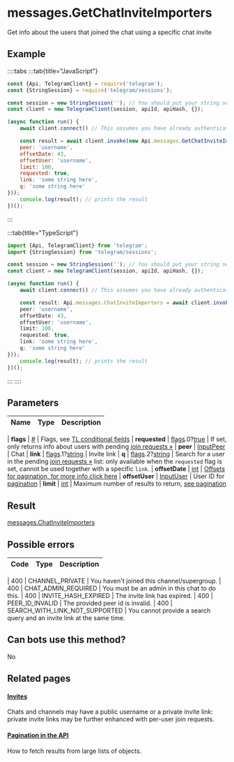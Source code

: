 # messages.GetChatInviteImporters

Get info about the users that joined the chat using a specific chat invite



## Example

::::tabs
:::tab{title="JavaScript"}
```js
const {Api, TelegramClient} = require('telegram');
const {StringSession} = require('telegram/sessions');

const session = new StringSession(''); // You should put your string session here
const client = new TelegramClient(session, apiId, apiHash, {});

(async function run() {
    await client.connect() // This assumes you have already authenticated with .start()

    const result = await client.invoke(new Api.messages.GetChatInviteImporters({
    peer: 'username',
    offsetDate: 43,
    offsetUser: 'username',
    limit: 100,
    requested: true,
    link: 'some string here',
    q: 'some string here'
}));
    console.log(result); // prints the result
})();
```
:::

:::tab{title="TypeScript"}
```ts
import {Api, TelegramClient} from 'telegram';
import {StringSession} from 'telegram/sessions';

const session = new StringSession(''); // You should put your string session here
const client = new TelegramClient(session, apiId, apiHash, {});

(async function run() {
    await client.connect() // This assumes you have already authenticated with .start()

    const result: Api.messages.ChatInviteImporters = await client.invoke(new Api.messages.GetChatInviteImporters({
    peer: 'username',
    offsetDate: 43,
    offsetUser: 'username',
    limit: 100,
    requested: true,
    link: 'some string here',
    q: 'some string here'
}));
    console.log(result); // prints the result
})();
```
:::
::::



## Parameters

| Name | Type | Description |
| :--: | ---- | ----------- |

| **flags** | [#](https://core.telegram.org/type/%23) | Flags, see [TL conditional fields](https://core.telegram.org/mtproto/TL-combinators#conditional-fields) 
| **requested** | [flags](https://core.telegram.org/mtproto/TL-combinators#conditional-fields).0?[true](https://core.telegram.org/constructor/true) | If set, only returns info about users with pending [join requests »](https://core.telegram.org/api/invites#join-requests) 
| **peer** | [InputPeer](https://core.telegram.org/type/InputPeer) | Chat 
| **link** | [flags](https://core.telegram.org/mtproto/TL-combinators#conditional-fields).1?[string](https://core.telegram.org/type/string) | Invite link 
| **q** | [flags](https://core.telegram.org/mtproto/TL-combinators#conditional-fields).2?[string](https://core.telegram.org/type/string) | Search for a user in the pending [join requests »](https://core.telegram.org/api/invites#join-requests) list: only available when the `requested` flag is set, cannot be used together with a specific `link`. 
| **offsetDate** | [int](https://core.telegram.org/type/int) | [Offsets for pagination, for more info click here](https://core.telegram.org/api/offsets) 
| **offsetUser** | [InputUser](https://core.telegram.org/type/InputUser) | User ID for [pagination](https://core.telegram.org/api/offsets) 
| **limit** | [int](https://core.telegram.org/type/int) | Maximum number of results to return, [see pagination](https://core.telegram.org/api/offsets) 


## Result

[messages.ChatInviteImporters](https://core.telegram.org/type/messages.ChatInviteImporters)



## Possible errors

| Code | Type | Description |
| :--: | ---- | ----------- |

| 400 | CHANNEL\_PRIVATE | You haven't joined this channel/supergroup. 
| 400 | CHAT\_ADMIN\_REQUIRED | You must be an admin in this chat to do this. 
| 400 | INVITE\_HASH\_EXPIRED | The invite link has expired. 
| 400 | PEER\_ID\_INVALID | The provided peer id is invalid. 
| 400 | SEARCH\_WITH\_LINK\_NOT\_SUPPORTED | You cannot provide a search query and an invite link at the same time. 


## Can bots use this method?

No

## Related pages

#### [Invites](https://core.telegram.org/api/invites)

Chats and channels may have a public username or a private invite link: private invite links may be further enhanced with per-user join requests.



#### [Pagination in the API](https://core.telegram.org/api/offsets)

How to fetch results from large lists of objects.




